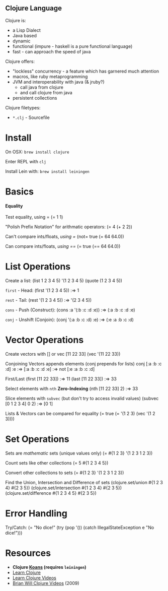 Clojure Language
----------------

Clojure is:
- a Lisp Dialect
- Java based
- dynamic
- functional (impure - haskell is a pure functional language)
- fast - can approach the speed of java

Clojure offers:
- "lockless" concurrency - a feature which has garnered much attention
- macros, like ruby metaprogramming
- JVM and interoperability with java (& jruby?)
  - call java from clojure
  - and call clojure from java
- persistent collections

Clojure filetypes:
- `*.clj` - Sourcefile

Install
=======

On OSX: `brew install clojure`

Enter REPL with `clj`

Install Lein with: `brew install leiningen`

Basics
======

#### Equality

Test equality, using =
    (= 1 1)

"Polish Prefix Notation" for arithmatic operators:
    (= 4 (+ 2 2))

Can't compare ints/floats, *using =*
    (not= true (= 64 64.0))

Can compare ints/floats, *using ==*
    (= true (== 64 64.0))

List Operations
===============

Create a list:
    (list 1 2 3 4 5)
    '(1 2 3 4 5)
    (quote (1 2 3 4 5))

`first` - Head:
    (first '(1 2 3 4 5))
    :=> 1

`rest` - Tail:
    (rest '(1 2 3 4 5))
    :=> '(2 3 4 5))

`cons` - Push (Construct):
    (cons :a '(:b :c :d :e))
    :=> (:a :b :c :d :e)

`conj` - Unshift (Conjoin):
    (conj '(:a :b :c :d) :e)
    :=> (:e :a :b :c :d)

Vector Operations
=================

Create vectors with [] or vec
    [11 22 33]
    (vec '(11 22 33))

Conjoining Vectors appends elements (conj prepends for lists)
    conj [:a :b :c :d] :e
    :=> [:a :b :c :d :e] :=> not [:e :a :b :c :d]

First/Last
    (first [11 22 33])
    :=> 11
    (last [11 22 33])
    :=> 33

Select elements with `nth` **Zero-Indexing**
    (nth [11 22 33] 2)
    :=> 33

Slice elements with `subvec` (but don't try to access invalid values)
    (subvec [0 1 2 3 4] 0 2)
    :=> [0 1]

Lists & Vectors can be compared for equality
    (= true
      (= '(1 2 3) (vec '(1 2 3))))

Set Operations
==============

Sets are *mathematic* sets (unique values only)
    (= #{1 2 3} '(1 2 3 1 2 3))

Count sets like other collections
    (= 5 #{1 2 3 4 5})

Convert other collections to sets
    (= #{1 2 3} '(1 2 3 1 2 3))

Find the Union, Intersection and Difference of sets
    (clojure.set/union #{1 2 3 4} #{2 3 5})
    (clojure.set/intersection #{1 2 3 4} #{2 3 5})
    (clojure.set/difference #{1 2 3 4 5} #{2 3 5})

Error Handling
==============

Try/Catch:
    (= "No dice!" (try
      (pop '())
      (catch IllegalStateException e
        "No dice!")))

Resources
=========

- **Clojure [Koans](https://github.com/functional-koans/clojure-koans) (requires `leiningen`)**
- [Learn Clojure](http://learn-clojure.com/)
- [Learn Clojure Videos](http://learn-clojure.com/closure_videos.html)
- [Brian Will Clojure Videos](http://www.youtube.com/watch?v=Aoeav_T1ARU&list=PLAC43CFB134E85266) (2009)
